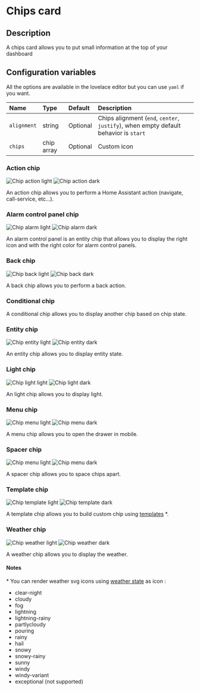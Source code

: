 # Chips card

## Description

A chips card allows you to put small information at the top of your dashboard

## Configuration variables

All the options are available in the lovelace editor but you can use `yaml` if you want.

| Name        | Type       | Default  | Description                                                                          |
| :---------- | :--------- | :------- | :----------------------------------------------------------------------------------- |
| `alignment` | string     | Optional | Chips alignment (`end`, `center`, `justify`), when empty default behavior is `start` |
| `chips`     | chip array | Optional | Custom icon                                                                          |

### Action chip

![Chip action light](../images/chip-action-light.png)
![Chip action dark](../images/chip-action-dark.png)

An action chip allows you to perform a Home Assistant action (navigate, call-service, etc...).

### Alarm control panel chip

![Chip alarm light](../images/chip-alarm-control-panel-light.png)
![Chip alarm dark](../images/chip-alarm-control-panel-dark.png)

An alarm control panel is an entity chip that allows you to display the right icon and with the right color for alarm control panels.

### Back chip

![Chip back light](../images/chip-back-light.png)
![Chip back dark](../images/chip-back-dark.png)

A back chip allows you to perform a back action.

### Conditional chip

A conditional chip allows you to display another chip based on chip state.

### Entity chip

![Chip entity light](../images/chip-entity-light.png)
![Chip entity dark](../images/chip-entity-dark.png)

An entity chip allows you to display entity state.

### Light chip

![Chip light light](../images/chip-light-light.png)
![Chip light dark](../images/chip-light-dark.png)

An light chip allows you to display light.

### Menu chip

![Chip menu light](../images/chip-menu-light.png)
![Chip menu dark](../images/chip-menu-dark.png)

A menu chip allows you to open the drawer in mobile.

### Spacer chip

![Chip menu light](../images/chip-spacer-light.png)
![Chip menu dark](../images/chip-spacer-dark.png)

A spacer chip allows you to space chips apart.

### Template chip

![Chip template light](../images/chip-template-light.png)
![Chip template dark](../images/chip-template-dark.png)

A template chip allows you to build custom chip using [templates](https://www.home-assistant.io/docs/configuration/templating/) \*.

### Weather chip

![Chip weather light](../images/chip-weather-light.png)
![Chip weather dark](../images/chip-weather-dark.png)

A weather chip allows you to display the weather.

#### Notes

\* You can render weather svg icons using [weather state](https://developers.home-assistant.io/docs/core/entity/weather/#recommended-values-for-state-and-condition) as icon :

-   clear-night
-   cloudy
-   fog
-   lightning
-   lightning-rainy
-   partlycloudy
-   pouring
-   rainy
-   hail
-   snowy
-   snowy-rainy
-   sunny
-   windy
-   windy-variant
-   exceptional (not supported)
